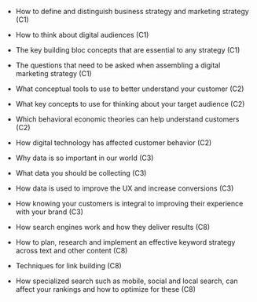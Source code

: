 - How to define and distinguish business strategy and marketing strategy (C1)
- How to think about digital audiences (C1)
- The key building bloc concepts that are essential to any strategy (C1)
- The questions that need to be asked when assembling a digital marketing strategy (C1)

- What conceptual tools to use to better understand your customer (C2)
- What key concepts to use for thinking about your target audience (C2)
- Which behavioral economic theories can help understand customers (C2)
- How digital technology has affected customer behavior (C2)

- Why data is so important in our world (C3)
- What data you should be collecting (C3)
- How data is used to improve the UX and increase conversions (C3)
- How knowing your customers is integral to improving their experience with your brand (C3)

- How search engines work and how they deliver results (C8)
- How to plan, research and implement an effective keyword strategy across text and other content (C8)
- Techniques for link building (C8)
- How specialized search such as mobile, social and local search, can affect your rankings and how to optimize for these (C8)